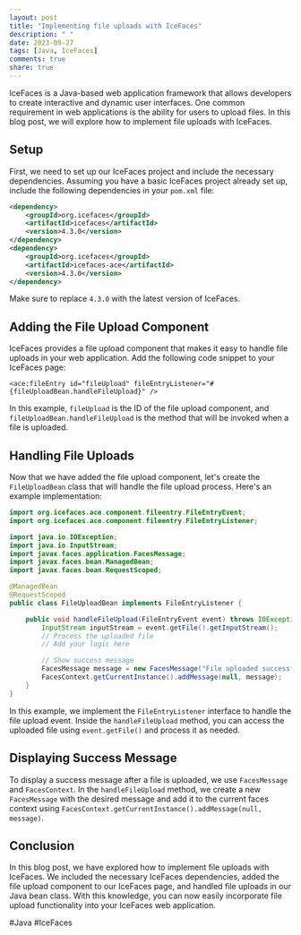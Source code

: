 ```yaml
---
layout: post
title: "Implementing file uploads with IceFaces"
description: " "
date: 2023-09-27
tags: [Java, IceFaces]
comments: true
share: true
---
```


IceFaces is a Java-based web application framework that allows developers to create interactive and dynamic user interfaces. One common requirement in web applications is the ability for users to upload files. In this blog post, we will explore how to implement file uploads with IceFaces.

## Setup

First, we need to set up our IceFaces project and include the necessary dependencies. Assuming you have a basic IceFaces project already set up, include the following dependencies in your `pom.xml` file:

```xml
<dependency>
    <groupId>org.icefaces</groupId>
    <artifactId>icefaces</artifactId>
    <version>4.3.0</version>
</dependency>
<dependency>
    <groupId>org.icefaces</groupId>
    <artifactId>icefaces-ace</artifactId>
    <version>4.3.0</version>
</dependency>
```

Make sure to replace `4.3.0` with the latest version of IceFaces.

## Adding the File Upload Component

IceFaces provides a file upload component that makes it easy to handle file uploads in your web application. Add the following code snippet to your IceFaces page:

```xhtml
<ace:fileEntry id="fileUpload" fileEntryListener="#{fileUploadBean.handleFileUpload}" />
```

In this example, `fileUpload` is the ID of the file upload component, and `fileUploadBean.handleFileUpload` is the method that will be invoked when a file is uploaded.

## Handling File Uploads

Now that we have added the file upload component, let's create the `FileUploadBean` class that will handle the file upload process. Here's an example implementation:

```java
import org.icefaces.ace.component.fileentry.FileEntryEvent;
import org.icefaces.ace.component.fileentry.FileEntryListener;

import java.io.IOException;
import java.io.InputStream;
import javax.faces.application.FacesMessage;
import javax.faces.bean.ManagedBean;
import javax.faces.bean.RequestScoped;

@ManagedBean
@RequestScoped
public class FileUploadBean implements FileEntryListener {

    public void handleFileUpload(FileEntryEvent event) throws IOException {
        InputStream inputStream = event.getFile().getInputStream();
        // Process the uploaded file
        // Add your logic here

        // Show success message
        FacesMessage message = new FacesMessage("File uploaded successfully!");
        FacesContext.getCurrentInstance().addMessage(null, message);
    }
}
```

In this example, we implement the `FileEntryListener` interface to handle the file upload event. Inside the `handleFileUpload` method, you can access the uploaded file using `event.getFile()` and process it as needed.

## Displaying Success Message

To display a success message after a file is uploaded, we use `FacesMessage` and `FacesContext`. In the `handleFileUpload` method, we create a new `FacesMessage` with the desired message and add it to the current faces context using `FacesContext.getCurrentInstance().addMessage(null, message)`.

## Conclusion

In this blog post, we have explored how to implement file uploads with IceFaces. We included the necessary IceFaces dependencies, added the file upload component to our IceFaces page, and handled file uploads in our Java bean class. With this knowledge, you can now easily incorporate file upload functionality into your IceFaces web application.

#Java #IceFaces